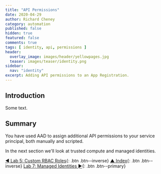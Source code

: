```yaml
---
title: "API Permissions"
date: 2020-04-29
author: Richard Cheney
category: automation
published: false
hidden: true
featured: false
comments: true
tags: [ identity, api, permissions ]
header:
  overlay_image: images/header/yellowpages.jpg
  teaser: images/teaser/identity.png
sidebar:
  nav: "identity"
excerpt: Adding API permissions to an App Registration.
---
```


## Introduction

Some text.

## Summary

You have used AAD to assign additional API permissions to your service principal, both manually and scripted.

In the next section we'll look at trusted compute and managed identities.

[◄ Lab 5: Custom RBAC Roles](../lab5){: .btn .btn--inverse} [▲ Index](../#labs){: .btn .btn--inverse} [Lab 7: Managed Identities ►](../lab7){: .btn .btn--primary}
